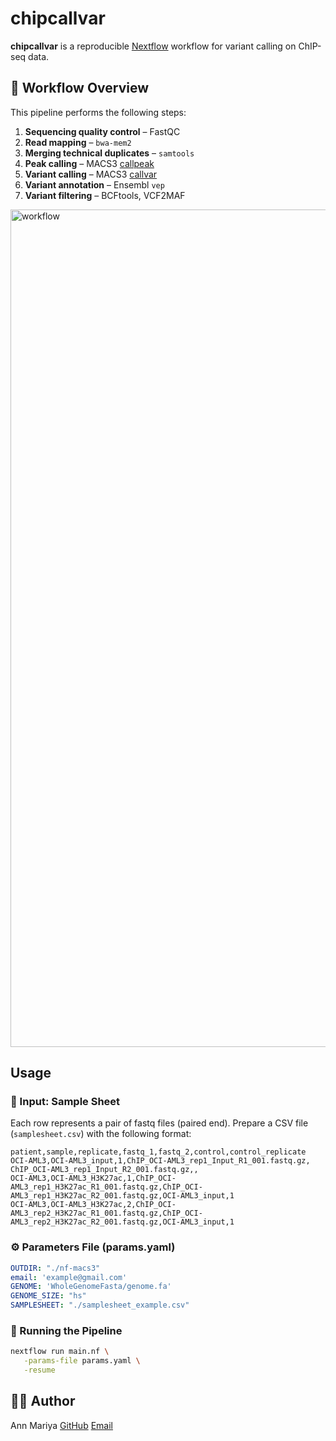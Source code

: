 # chipcallvar

**chipcallvar** is a reproducible [Nextflow](https://www.nextflow.io/) workflow for variant calling on ChIP-seq data.


## 🧬 Workflow Overview

This pipeline performs the following steps:

1. **Sequencing quality control** – FastQC  
2. **Read mapping** – `bwa-mem2`
3. **Merging technical duplicates** – `samtools`
4. **Peak calling** – MACS3 [callpeak](https://macs3-project.github.io/MACS/docs/callpeak.html)  
5. **Variant calling** – MACS3 [callvar](https://macs3-project.github.io/MACS/docs/callvar.html)  
6. **Variant annotation** – Ensembl `vep`
7. **Variant filtering** – BCFtools, VCF2MAF

<img width="1340" alt="workflow" src="https://github.com/user-attachments/assets/a1821c20-c71e-4d9f-ba12-5c5abc14fe74" />


## Usage

### 📂 Input: Sample Sheet

Each row represents a pair of fastq files (paired end). Prepare a CSV file (`samplesheet.csv`) with the following format:

```csv
patient,sample,replicate,fastq_1,fastq_2,control,control_replicate
OCI-AML3,OCI-AML3_input,1,ChIP_OCI-AML3_rep1_Input_R1_001.fastq.gz, ChIP_OCI-AML3_rep1_Input_R2_001.fastq.gz,,
OCI-AML3,OCI-AML3_H3K27ac,1,ChIP_OCI-AML3_rep1_H3K27ac_R1_001.fastq.gz,ChIP_OCI-AML3_rep1_H3K27ac_R2_001.fastq.gz,OCI-AML3_input,1
OCI-AML3,OCI-AML3_H3K27ac,2,ChIP_OCI-AML3_rep2_H3K27ac_R1_001.fastq.gz,ChIP_OCI-AML3_rep2_H3K27ac_R2_001.fastq.gz,OCI-AML3_input,1
```

### ⚙️ Parameters File (params.yaml)
```yaml
OUTDIR: "./nf-macs3"
email: 'example@gmail.com'
GENOME: 'WholeGenomeFasta/genome.fa'
GENOME_SIZE: "hs"
SAMPLESHEET: "./samplesheet_example.csv"
```

### 🚀 Running the Pipeline

```bash
nextflow run main.nf \
   -params-file params.yaml \
   -resume
```


## 👩‍💻 Author

Ann Mariya
[GitHub](https://github.com/annmariyaes)
[Email](annmariya.elayani@gmail.com)
